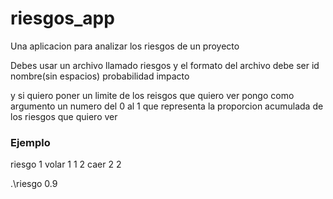 # riesgos_app
Una aplicacion para analizar los riesgos de un proyecto

Debes usar un archivo llamado riesgos
y el formato del archivo debe ser
id nombre(sin espacios) probabilidad impacto

y si quiero poner un limite de los reisgos que quiero ver
pongo como argumento un numero del 0 al 1
que representa la proporcion acumulada de los riesgos que quiero ver
### Ejemplo 
riesgo
1 volar 1 1
2 caer 2 2

.\riesgo 0.9
